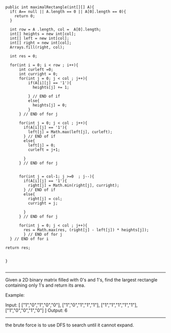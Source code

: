 
```

public int maximalRectangle(int[][] A){
  if( A== null || A.length == 0 || A[0].length == 0){
    return 0;
  }

  int row = A .length, col =  A[0].length;
  int[] heights = new int[col];
  int[] left = new int[col];
  int[] right = new int[col];
  Arrays.fill(right, col);

  int res = 0;

  for(int i = 0; i < row ; i++){
      int curleft =0;
      int curright = 0;
      for(int j = 0; j < col ; j++){
          if(A[i][j] == '1'){
            heights[j] += 1;

          } // END of if
          else{
            heights[j] = 0;
          }
      } // END of for j

      for(int j = 0; j < col ; j++){
        if(A[i][j] == '1'){
          left[j] = Math.max(left[j], curleft);
        } // END of if
        else{
          left[j] = 0;
          curleft = j+1;

        }
      } // END of for j


      for(int j = col-1; j >=0  ; j--){
        if(A[i][j] == '1'){
          right[j] = Math.min(right[j], curright);
        } // END of if
        else{
          right[j] = col;
          curright = j;

        }
      } // END of for j

      for(int j = 0; j < col ; j++){
        res = Math.max(res, (right[j] - left[j]) * heights[j]);
        } // END of for j
  } // END of for i

return res;


}


```


---

Given a 2D binary matrix filled with 0's and 1's, find the largest rectangle containing only 1's and return its area.

Example:

Input:
[
  ["1","0","1","0","0"],
  ["1","0","1","1","1"],
  ["1","1","1","1","1"],
  ["1","0","0","1","0"]
]
Output: 6

---

the brute force is to use DFS to search until it cannot expand.
